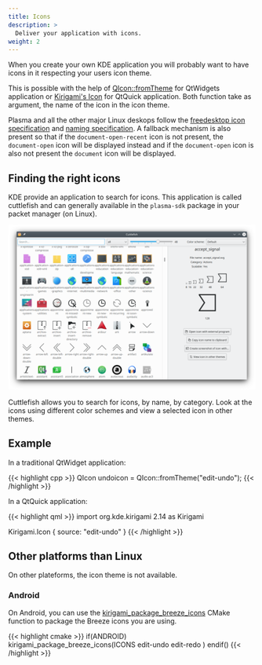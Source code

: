 ```yaml
---
title: Icons
description: >
  Deliver your application with icons.
weight: 2
---
```


When you create your own KDE application you will probably want to have icons in it respecting your users icon theme. 

This is possible with the help of [QIcon::fromTheme](https://doc.qt.io/qt-5/qicon.html#fromTheme) for QtWidgets application or [Kirigami's Icon](docs:kirigami2;Icon) for QtQuick application. Both function take as argument, the name of the icon in the icon theme.

Plasma and all the other major Linux deskops follow the [freedesktop icon specification](http://standards.freedesktop.org/icon-theme-spec/icon-theme-spec-latest.html) and [naming specification](http://standards.freedesktop.org/icon-naming-spec/icon-naming-spec-latest.html). A fallback mechanism is also present so that if the `document-open-recent` icon is not present, the `document-open` icon will be displayed instead and if the `document-open` icon is also not present the `document` icon will be displayed.

## Finding the right icons

KDE provide an application to search for icons. This application is called cuttlefish and can generally available in the `plasma-sdk` package in your packet manager (on Linux).

![Screenshot of cuttlefish](cuttlefish.png)

Cuttlefish allows you to search for icons, by name, by category. Look at the icons using different color schemes and view a selected icon in other themes.

## Example

In a traditional QtWidget application:

{{< highlight cpp >}}
QIcon undoicon = QIcon::fromTheme("edit-undo");
{{< /highlight >}}

In a QtQuick application:

{{< highlight qml >}}
import org.kde.kirigami 2.14 as Kirigami

Kirigami.Icon {
    source: "edit-undo"
} 
{{< /highlight >}}

## Other platforms than Linux

On other plateforms, the icon theme is not available.

### Android

On Android, you can use the [kirigami_package_breeze_icons](https://invent.kde.org/frameworks/kirigami/-/blob/master/KF5Kirigami2Macros.cmake#L5) CMake function to package the Breeze icons you are using.

{{< highlight cmake >}}
if(ANDROID)
    kirigami_package_breeze_icons(ICONS
        edit-undo
        edit-redo
    )
endif()
{{< /highlight >}}
